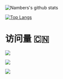 ![Nambers's github stats](https://github-readme-stats.vercel.app/api?username=grbnb&hide_title=true&hide_border=true&show_icons=trueline_height=21&text_color=000&icon_color=000&bg_color=0,ea6161,ffc64d,fffc4d,52fa5a&theme=graywhite)

[![Top Langs](https://github-readme-stats.vercel.app/api/top-langs/?username=sun0225SUN&hide_title=true&hide_border=true&layout=compact&langs_count=6&text_color=000&icon_color=fff&bg_color=0,52fa5a,4dfcff,c64dff&theme=graywhite)](https://github.com/anuraghazra/github-readme-stats)



  
# 访问量 :cn:
![](https://visitor-badge.glitch.me/badge?page_id=grbnb)

![](http://profile-counter.glitch.me/grbnb/count.svg)

![](http://moecount.glitch.me/get/@grbnb?theme=rule34)
